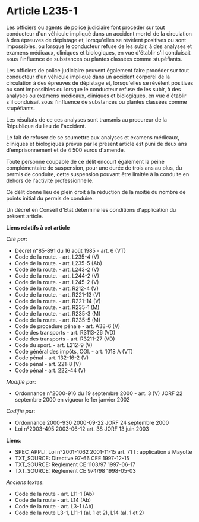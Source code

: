 # Article L235-1

Les officiers ou agents de police judiciaire font procéder sur tout conducteur d'un véhicule impliqué dans un accident mortel
de la circulation à des épreuves de dépistage et, lorsqu'elles se révèlent positives ou sont impossibles, ou lorsque le
conducteur refuse de les subir, à des analyses et examens médicaux, cliniques et biologiques, en vue d'établir s'il
conduisait sous l'influence de substances ou plantes classées comme stupéfiants.

Les officiers de police judiciaire peuvent également faire procéder sur tout conducteur d'un véhicule impliqué dans un
accident corporel de la circulation à des épreuves de dépistage et, lorsqu'elles se révèlent positives ou sont impossibles ou
lorsque le conducteur refuse de les subir, à des analyses ou examens médicaux, cliniques et biologiques, en vue d'établir
s'il conduisait sous l'influence de substances ou plantes classées comme stupéfiants.

Les résultats de ce ces analyses sont transmis au procureur de la République du lieu de l'accident.

Le fait de refuser de se soumettre aux analyses et examens médicaux, cliniques et biologiques prévus par le présent article
est puni de deux ans d'emprisonnement et de 4 500 euros d'amende.

Toute personne coupable de ce délit encourt également la peine complémentaire de suspension, pour une durée de trois ans au
plus, du permis de conduire, cette suspension pouvant être limitée à la conduite en dehors de l'activité professionnelle.

Ce délit donne lieu de plein droit à la réduction de la moitié du nombre de points initial du permis de conduire.

Un décret en Conseil d'Etat détermine les conditions d'application du présent article.

**Liens relatifs à cet article**

_Cité par_:

  - Décret n°85-891 du 16 août 1985 - art. 6 (VT)
  - Code de la route. - art. L235-4 (V)
  - Code de la route. - art. L235-5 (Ab)
  - Code de la route. - art. L243-2 (V)
  - Code de la route. - art. L244-2 (V)
  - Code de la route. - art. L245-2 (V)
  - Code de la route. - art. R212-4 (V)
  - Code de la route. - art. R221-13 (V)
  - Code de la route. - art. R221-14 (V)
  - Code de la route. - art. R235-1 (M)
  - Code de la route. - art. R235-3 (M)
  - Code de la route. - art. R235-5 (M)
  - Code de procédure pénale - art. A38-6 (V)
  - Code des transports - art. R3113-26 (VD)
  - Code des transports - art. R3211-27 (VD)
  - Code du sport. - art. L212-9 (V)
  - Code général des impôts, CGI. - art. 1018 A (VT)
  - Code pénal - art. 132-16-2 (V)
  - Code pénal - art. 221-8 (V)
  - Code pénal - art. 222-44 (V)

_Modifié par_:

  - Ordonnance n°2000-916 du 19 septembre 2000 - art. 3 (V) JORF 22 septembre 2000 en vigueur le 1er janvier 2002

_Codifié par_:

  - Ordonnance 2000-930 2000-09-22 JORF 24 septembre 2000
  - Loi n°2003-495 2003-06-12 art. 38 JORF 13 juin 2003

**Liens**:

  - SPEC_APPLI: Loi n°2001-1062 2001-11-15 art. 71 I : application à Mayotte
  - TXT_SOURCE: Directive 97-66 CEE 1997-12-15
  - TXT_SOURCE: Règlement CE 1103/97 1997-06-17
  - TXT_SOURCE: Règlement CE 974/98 1998-05-03

_Anciens textes_:

  - Code de la route - art. L11-1 (Ab)
  - Code de la route - art. L14 (Ab)
  - Code de la route - art. L3-1 (Ab)
  - Code de la route L3-1, L11-1 (al. 1 et 2), L14 (al. 1 et 2)
